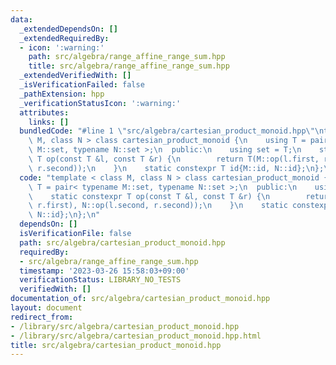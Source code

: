 ```yaml
---
data:
  _extendedDependsOn: []
  _extendedRequiredBy:
  - icon: ':warning:'
    path: src/algebra/range_affine_range_sum.hpp
    title: src/algebra/range_affine_range_sum.hpp
  _extendedVerifiedWith: []
  _isVerificationFailed: false
  _pathExtension: hpp
  _verificationStatusIcon: ':warning:'
  attributes:
    links: []
  bundledCode: "#line 1 \"src/algebra/cartesian_product_monoid.hpp\"\ntemplate < class\
    \ M, class N > class cartesian_product_monoid {\n    using T = pair< typename\
    \ M::set, typename N::set >;\n  public:\n    using set = T;\n    static constexpr\
    \ T op(const T &l, const T &r) {\n        return T(M::op(l.first, r.first), N::op(l.second,\
    \ r.second));\n    }\n    static constexpr T id{M::id, N::id};\n};\n"
  code: "template < class M, class N > class cartesian_product_monoid {\n    using\
    \ T = pair< typename M::set, typename N::set >;\n  public:\n    using set = T;\n\
    \    static constexpr T op(const T &l, const T &r) {\n        return T(M::op(l.first,\
    \ r.first), N::op(l.second, r.second));\n    }\n    static constexpr T id{M::id,\
    \ N::id};\n};\n"
  dependsOn: []
  isVerificationFile: false
  path: src/algebra/cartesian_product_monoid.hpp
  requiredBy:
  - src/algebra/range_affine_range_sum.hpp
  timestamp: '2023-03-26 15:58:03+09:00'
  verificationStatus: LIBRARY_NO_TESTS
  verifiedWith: []
documentation_of: src/algebra/cartesian_product_monoid.hpp
layout: document
redirect_from:
- /library/src/algebra/cartesian_product_monoid.hpp
- /library/src/algebra/cartesian_product_monoid.hpp.html
title: src/algebra/cartesian_product_monoid.hpp
---
```

